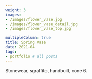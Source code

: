 ```yaml
---
weight: 3
images:
- /images/flower_vase.jpg
- /images/flower_vase_detail.jpg
- /images/flower_vase_top.jpg

multipleColumn: true
title: Spring Vase
date: 2021-04
tags:
- portfolio # all posts
---
```


Stonewear, sgraffito, handbuilt, cone 6. 
